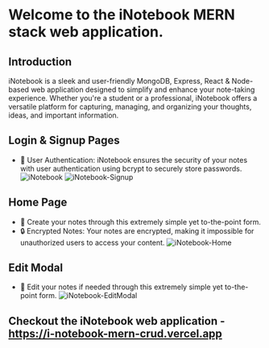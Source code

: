 # Welcome to the iNotebook MERN stack web application.

## Introduction
iNotebook is a sleek and user-friendly MongoDB, Express, React &amp; Node-based web application designed to simplify and enhance your note-taking experience. Whether you're a student or a professional, iNotebook offers a versatile platform for capturing, managing, and organizing your thoughts, ideas, and important information.

## Login & Signup Pages
- 🔐 User Authentication: iNotebook ensures the security of your notes with user authentication using bcrypt to securely store passwords.
![iNotebook](https://github.com/Shahanawazgit/iNotebook/assets/139430501/14e356d6-9763-4ec1-9219-1a86aabbb3a3)
![iNotebook-Signup](https://github.com/Shahanawazgit/iNotebook/assets/139430501/306cf46b-fad9-4937-b068-2a7128db5857)

## Home Page
- 📂 Create your notes through this extremely simple yet to-the-point form.
- 🔒 Encrypted Notes: Your notes are encrypted, making it impossible for unauthorized users to access your content.
![iNotebook-Home](https://github.com/Shahanawazgit/iNotebook/assets/139430501/33d4c9e7-e264-4b3a-a7c0-33e0321178ad)

## Edit Modal
- 📂 Edit your notes if needed through this extremely simple yet to-the-point form.
![iNotebook-EditModal](https://github.com/Shahanawazgit/iNotebook/assets/139430501/e658c92b-6780-4a3e-8cf7-25916c8f37f1)

## Checkout the iNotebook web application - https://i-notebook-mern-crud.vercel.app
